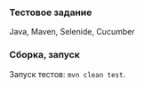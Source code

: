 ### Тестовое задание
Java, Maven, Selenide, Cucumber

### Сборка, запуск
Запуск тестов: `mvn clean test`.